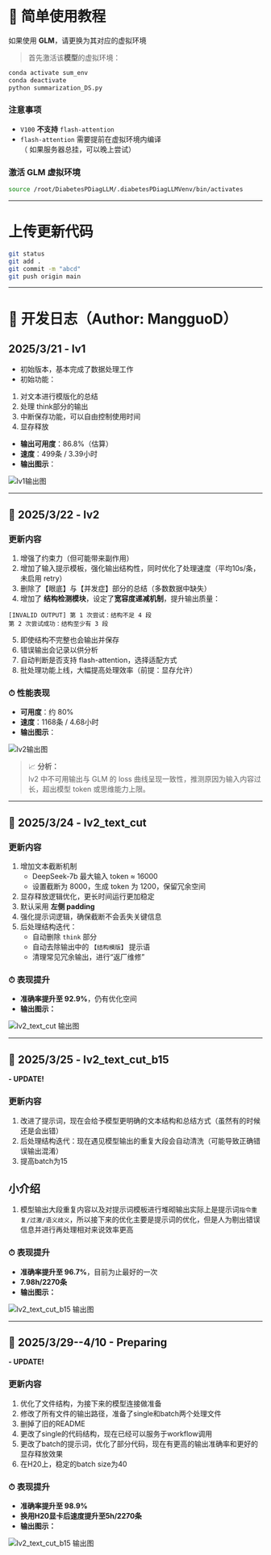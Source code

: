 # 🧪 简单使用教程
如果使用 **GLM**，请更换为其对应的虚拟环境
> 首先激活该**模型**的虚拟环境：

```bash
conda activate sum_env
conda deactivate
python summarization_DS.py
```

### 注意事项
- `V100` **不支持** `flash-attention`
- `flash-attention` 需要提前在虚拟环境内编译  
（ 如果服务器总挂，可以晚上尝试）

### 激活 GLM 虚拟环境

```bash
source /root/DiabetesPDiagLLM/.diabetesPDiagLLMVenv/bin/activates
```

---

# 上传更新代码

```bash
git status
git add .
git commit -m "abcd"
git push origin main
```

---

# 📝 开发日志（Author: MangguoD）

## 2025/3/21 - **lv1**

- 初始版本，基本完成了数据处理工作
- 初始功能：
1. 对文本进行模版化的总结
2. 处理 think部分的输出
3. 中断保存功能，可以自由控制使用时间
4. 显存释放
- **输出可用度**：86.8%（估算）
- **速度**：499条 / 3.39小时  
- **输出图示**：

![lv1输出图](./output_picture/DS_lv1_output_500.png)

---

## 📅 2025/3/22 - **lv2**

### 更新内容

1. 增强了约束力（但可能带来副作用）  
2. 增加了输入提示模板，强化输出结构性，同时优化了处理速度（平均10s/条，未启用 retry）  
3. 删除了【眼底】与【并发症】部分的总结（多数数据中缺失）  
4. 增加了 **结构检测模块**，设定了**宽容度递减机制**，提升输出质量：

```
[INVALID OUTPUT] 第 1 次尝试：结构不足 4 段  
第 2 次尝试成功：结构至少有 3 段
```

5. 即使结构不完整也会输出并保存  
6. 错误输出会记录以供分析  
7. 自动判断是否支持 flash-attention，选择适配方式  
8. 批处理功能上线，大幅提高处理效率（前提：显存允许）

### ⏱ 性能表现

- **可用度**：约 80%  
- **速度**：1168条 / 4.68小时  
- **输出图示**：

![lv2输出图](./output_picture/DS_lv2_output_v1.png)

> 📈 **分析：**  
> lv2 中不可用输出与 GLM 的 loss 曲线呈现一致性，推测原因为输入内容过长，超出模型 token 或思维能力上限。

---

## 📅 2025/3/24 - **lv2_text_cut**

### 更新内容

1. 增加文本截断机制  
   - DeepSeek-7b 最大输入 token ≈ 16000  
   - 设置截断为 8000，生成 token 为 1200，保留冗余空间  
2. 显存释放逻辑优化，更长时间运行更加稳定  
3. 默认采用 **左侧 padding**  
4. 强化提示词逻辑，确保截断不会丢失关键信息 
5. 后处理结构迭代：  
   - 自动删除 `think` 部分  
   - 自动去除输出中的 `【结构模版】` 提示语  
   - 清理常见冗余输出，进行“返厂维修”

### ⏱ 表现提升

- **准确率提升至 92.9%**，仍有优化空间  
- **输出图示：**

![lv2_text_cut 输出图](./output_picture/DS_lv2_cut_output_V1.png)

---

## 📅 2025/3/25 - **lv2_text_cut_b15**
**- UPDATE!**

### 更新内容

1. 改进了提示词，现在会给予模型更明确的文本结构和总结方式（虽然有的时候还是会出错）  
2. 后处理结构迭代：现在遇见模型输出的重复大段会自动清洗（可能导致正确错误输出混淆）
3. 提高batch为15

## 小介绍

1. 模型输出大段重复内容以及对提示词模板进行堆砌输出实际上是提示词`指令重复/过激/语义歧义`，所以接下来的优化主要是提示词的优化，但是人为剔出错误信息并进行再处理相对来说效率更高

### ⏱ 表现提升

- **准确率提升至 96.7%**，目前为止最好的一次
- **7.98h/2270条**
- **输出图示：**

![lv2_text_cut_b15 输出图](./output_picture/DS_lv2_cut_output_b15.png)

---

## 📅 2025/3/29--4/10 - **Preparing**
**- UPDATE!**

### 更新内容

1. 优化了文件结构，为接下来的模型连接做准备  
2. 修改了所有文件的输出路径，准备了single和batch两个处理文件
3. 删掉了旧的README
4. 更改了single的代码结构，现在已经可以服务于workflow调用
5. 更改了batch的提示词，优化了部分代码，现在有更高的输出准确率和更好的显存释放效果
6. 在H20上，稳定的batch size为40

### ⏱ 表现提升

- **准确率提升至 98.9%**
- **换用H20显卡后速度提升至5h/2270条**
- **输出图示：**

![lv2_text_cut_b15 输出图](./output_picture/DS_lv2_cut_output_b40.png)